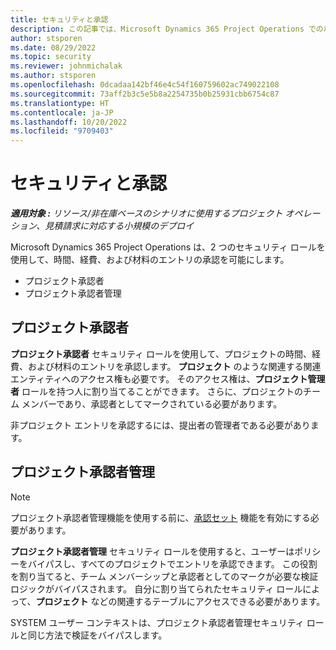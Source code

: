 ```yaml
---
title: セキュリティと承認
description: この記事では、Microsoft Dynamics 365 Project Operations での承認の操作に関するセキュリティ設定について説明します。
author: stsporen
ms.date: 08/29/2022
ms.topic: security
ms.reviewer: johnmichalak
ms.author: stsporen
ms.openlocfilehash: 0dcadaa142bf46e4c54f160759602ac749022108
ms.sourcegitcommit: 73aff2b3c5e5b8a2254735b0b25931cbb6754c87
ms.translationtype: HT
ms.contentlocale: ja-JP
ms.lasthandoff: 10/20/2022
ms.locfileid: "9709403"
---
```

# <a name="security-and-approvals"></a>セキュリティと承認

_**適用対象 :** リソース/非在庫ベースのシナリオに使用するプロジェクト オペレーション、見積請求に対応する小規模のデプロイ_

Microsoft Dynamics 365 Project Operations は、2 つのセキュリティ ロールを使用して、時間、経費、および材料のエントリの承認を可能にします。

- プロジェクト承認者
- プロジェクト承認者管理

## <a name="project-approver"></a>プロジェクト承認者

**プロジェクト承認者** セキュリティ ロールを使用して、プロジェクトの時間、経費、および材料のエントリを承認します。 **プロジェクト** のような関連する関連エンティティへのアクセス権も必要です。 そのアクセス権は、**プロジェクト管理者** ロールを持つ人に割り当てることができます。 さらに、プロジェクトのチーム メンバーであり、承認者としてマークされている必要があります。

非プロジェクト エントリを承認するには、提出者の管理者である必要があります。

## <a name="project-approver-admin"></a>プロジェクト承認者管理

> [!NOTE]
> プロジェクト承認者管理機能を使用する前に、[承認セット](approval-sets.md) 機能を有効にする必要があります。

**プロジェクト承認者管理** セキュリティ ロールを使用すると、ユーザーはポリシーをバイパスし、すべてのプロジェクトでエントリを承認できます。 この役割を割り当てると、チーム メンバーシップと承認者としてのマークが必要な検証ロジックがバイパスされます。 自分に割り当てられたセキュリティ ロールによって、**プロジェクト** などの関連するテーブルにアクセスできる必要があります。

SYSTEM ユーザー コンテキストは、プロジェクト承認者管理セキュリティ ロールと同じ方法で検証をバイパスします。
